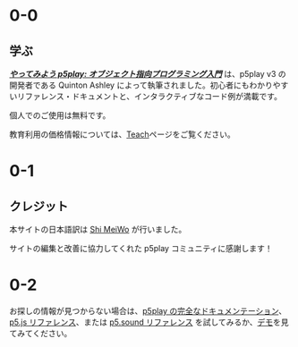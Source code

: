 # 0-0

## 学ぶ

[**_やってみよう p5play: オブジェクト指向プログラミング入門_**](.) は、p5play v3 の開発者である Quinton Ashley によって執筆されました。初心者にもわかりやすいリファレンス・ドキュメントと、インタラクティブなコード例が満載です。

個人でのご使用は無料です。

教育利用の価格情報については、[Teach](../teach)ページをご覧ください。

# 0-1

## クレジット

本サイトの日本語訳は [Shi MeiWo](https://github.com/ShiMeiWo) が行いました。

サイトの編集と改善に協力してくれた p5play コミュニティに感謝します！

# 0-2

お探しの情報が見つからない場合は、[p5play の完全なドキュメンテーション](/docs/Sprite.html)、[p5.js リファレンス](https://p5js.org/reference/)、または [p5.sound リファレンス](https://p5js.org/reference/libraries/p5.sound) を試してみるか、[デモ](https://openprocessing.org/user/350295?o=35&view=sketches)を見てみてください。
